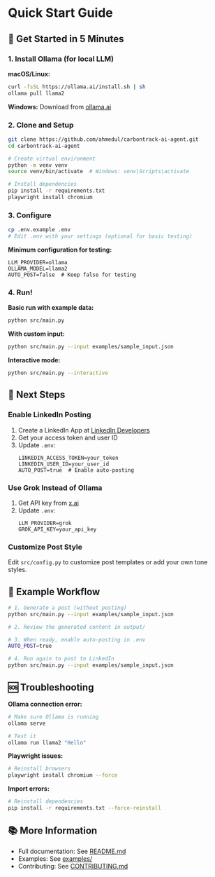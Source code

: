 # Quick Start Guide

## 🚀 Get Started in 5 Minutes

### 1. Install Ollama (for local LLM)

**macOS/Linux:**
```bash
curl -fsSL https://ollama.ai/install.sh | sh
ollama pull llama2
```

**Windows:**
Download from [ollama.ai](https://ollama.ai/download)

### 2. Clone and Setup

```bash
git clone https://github.com/ahmedul/carbontrack-ai-agent.git
cd carbontrack-ai-agent

# Create virtual environment
python -m venv venv
source venv/bin/activate  # Windows: venv\Scripts\activate

# Install dependencies
pip install -r requirements.txt
playwright install chromium
```

### 3. Configure

```bash
cp .env.example .env
# Edit .env with your settings (optional for basic testing)
```

**Minimum configuration for testing:**
```env
LLM_PROVIDER=ollama
OLLAMA_MODEL=llama2
AUTO_POST=false  # Keep false for testing
```

### 4. Run!

**Basic run with example data:**
```bash
python src/main.py
```

**With custom input:**
```bash
python src/main.py --input examples/sample_input.json
```

**Interactive mode:**
```bash
python src/main.py --interactive
```

## 🔧 Next Steps

### Enable LinkedIn Posting

1. Create a LinkedIn App at [LinkedIn Developers](https://www.linkedin.com/developers/apps)
2. Get your access token and user ID
3. Update `.env`:
   ```env
   LINKEDIN_ACCESS_TOKEN=your_token
   LINKEDIN_USER_ID=your_user_id
   AUTO_POST=true  # Enable auto-posting
   ```

### Use Grok Instead of Ollama

1. Get API key from [x.ai](https://x.ai/)
2. Update `.env`:
   ```env
   LLM_PROVIDER=grok
   GROK_API_KEY=your_api_key
   ```

### Customize Post Style

Edit `src/config.py` to customize post templates or add your own tone styles.

## 📝 Example Workflow

```bash
# 1. Generate a post (without posting)
python src/main.py --input examples/sample_input.json

# 2. Review the generated content in output/

# 3. When ready, enable auto-posting in .env
AUTO_POST=true

# 4. Run again to post to LinkedIn
python src/main.py --input examples/sample_input.json
```

## 🆘 Troubleshooting

**Ollama connection error:**
```bash
# Make sure Ollama is running
ollama serve

# Test it
ollama run llama2 "Hello"
```

**Playwright issues:**
```bash
# Reinstall browsers
playwright install chromium --force
```

**Import errors:**
```bash
# Reinstall dependencies
pip install -r requirements.txt --force-reinstall
```

## 📚 More Information

- Full documentation: See [README.md](README.md)
- Examples: See [examples/](examples/)
- Contributing: See [CONTRIBUTING.md](CONTRIBUTING.md)
